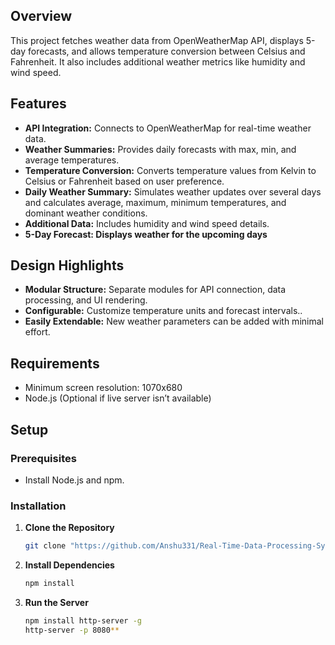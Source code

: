
## Overview

This project fetches weather data from OpenWeatherMap API, displays 5-day forecasts, and allows temperature conversion between Celsius and Fahrenheit. It also includes additional weather metrics like humidity and wind speed.

## Features

- **API Integration:** Connects to OpenWeatherMap for real-time weather data.
- **Weather Summaries:** Provides daily forecasts with max, min, and average temperatures.
- **Temperature Conversion:** Converts temperature values from Kelvin to Celsius or Fahrenheit based on user preference.
- **Daily Weather Summary:** Simulates weather updates over several days and calculates average, maximum, minimum temperatures, and dominant weather conditions.
- **Additional Data:** Includes humidity and wind speed details.
- **5-Day Forecast: Displays weather for the upcoming days** 

## Design Highlights

- **Modular Structure:** Separate modules for API connection, data processing, and UI rendering.
- **Configurable:**  Customize temperature units and forecast intervals..
- **Easily Extendable:** New weather parameters can be added with minimal effort.

## Requirements
- Minimum screen resolution: 1070x680
- Node.js (Optional if live server isn’t available)

## Setup

### Prerequisites

- Install Node.js and npm.

### Installation

1. **Clone the Repository**
   ```bash
   git clone "https://github.com/Anshu331/Real-Time-Data-Processing-System-for-Weather-Monitoring-with-Rollups-and-Aggregates.git"

   ```

2. **Install Dependencies**

   ```bash
   npm install
   
   ```
   
3. **Run the Server**

   ```bash
   npm install http-server -g
   http-server -p 8080**
   ```


